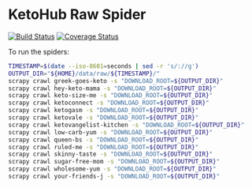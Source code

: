 # KetoHub Raw Spider

[![Build Status](https://travis-ci.org/mtlynch/ketohub_raw_spider.svg?branch=master)](https://travis-ci.org/mtlynch/ketohub_raw_spider)
[![Coverage Status](https://coveralls.io/repos/github/mtlynch/ketohub_raw_spider/badge.svg?branch=master)](https://coveralls.io/github/mtlynch/ketohub_raw_spider?branch=master)

To run the spiders:

```bash
TIMESTAMP=$(date --iso-8601=seconds | sed -r 's/://g')
OUTPUT_DIR="${HOME}/data/raw/${TIMESTAMP}/"
scrapy crawl greek-goes-keto -s "DOWNLOAD_ROOT=${OUTPUT_DIR}"
scrapy crawl hey-keto-mama -s "DOWNLOAD_ROOT=${OUTPUT_DIR}"
scrapy crawl keto-size-me -s "DOWNLOAD_ROOT=${OUTPUT_DIR}"
scrapy crawl ketoconnect -s "DOWNLOAD_ROOT=${OUTPUT_DIR}"
scrapy crawl ketogasm -s "DOWNLOAD_ROOT=${OUTPUT_DIR}"
scrapy crawl ketovale -s "DOWNLOAD_ROOT=${OUTPUT_DIR}"
scrapy crawl ketovangelist-kitchen -s "DOWNLOAD_ROOT=${OUTPUT_DIR}"
scrapy crawl low-carb-yum -s "DOWNLOAD_ROOT=${OUTPUT_DIR}"
scrapy crawl queen-bs -s "DOWNLOAD_ROOT=${OUTPUT_DIR}"
scrapy crawl ruled-me -s "DOWNLOAD_ROOT=${OUTPUT_DIR}"
scrapy crawl skinny-taste -s "DOWNLOAD_ROOT=${OUTPUT_DIR}"
scrapy crawl sugar-free-mom -s "DOWNLOAD_ROOT=${OUTPUT_DIR}"
scrapy crawl wholesome-yum -s "DOWNLOAD_ROOT=${OUTPUT_DIR}"
scrapy crawl your-friends-j -s "DOWNLOAD_ROOT=${OUTPUT_DIR}"
```
